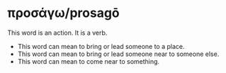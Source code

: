 # προσάγω/prosagō
This word is an action. It is a verb.
* This word can mean to bring or lead someone to a place.
* This word can mean to bring or lead someone near to someone else.
* This word can mean to come near to something.

